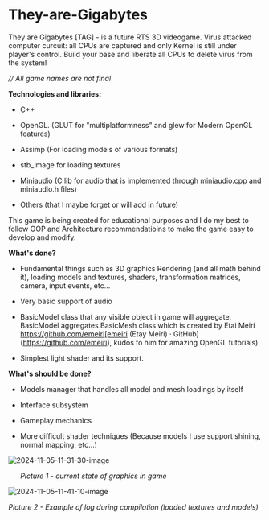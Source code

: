 # They-are-Gigabytes

They are Gigabytes [TAG] - is a future RTS 3D videogame. Virus attacked computer curcuit: all CPUs are captured and only Kernel is still under player's control. Build your base and liberate all CPUs to delete virus from the system!

*// All game names are not final*

**Technologies and libraries:**

* C++

* OpenGL.  (GLUT for "multiplatformness" and glew for Modern OpenGL features)

* Assimp (For loading models of various formats) 

* stb_image for loading textures

* Miniaudio (C lib for audio that is implemented through miniaudio.cpp and miniaudio.h files)

* Others (that I maybe forget or will add in future)

This game is being created for educational purposes and I do my best to follow OOP and Architecture recommendatioins to make the game easy to develop and modify.

**What's done?**

* Fundamental things such as 3D graphics Rendering (and all math behind it), loading models and textures, shaders, transformation matrices, camera, input events, etc...

* Very basic support of audio

* BasicModel class that any visible object in game will aggregate. BasicModel aggregates BasicMesh class which is created by Etai Meiri https://github.com/emeiri[emeiri (Etay Meiri) · GitHub](https://github.com/emeiri), kudos to him for amazing OpenGL tutorials)

* Simplest light shader and its support.

**What's should be done?**

* Models manager that handles all model and mesh loadings by itself

* Interface subsystem

* Gameplay mechanics

* More difficult shader techniques (Because models I use support shining, normal mapping, etc...)



![2024-11-05-11-31-30-image](https://github.com/user-attachments/assets/da3516b9-263f-4c9f-b46f-420c94cfea5a)


      *Picture 1 - current state of graphics in game*

![2024-11-05-11-41-10-image](https://github.com/user-attachments/assets/057e3bdf-3497-4b1c-ae67-94f1ec724ef5)


*Picture 2 - Example of log during compilation (loaded textures and models)*

